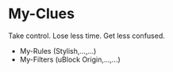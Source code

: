# My-Clues
Take control. Lose less time. Get less confused. 
 - My-Rules     (Stylish,...,...)
 - My-Filters   (uBlock Origin,...,...)

